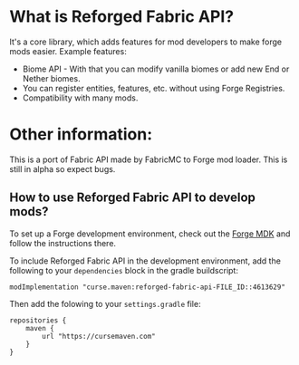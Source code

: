 # What is Reforged Fabric API?
It's a core library, which adds features for mod developers to make forge mods easier.
Example features:
- Biome API - With that you can modify vanilla biomes or add new End or Nether biomes.
- You can register entities, features, etc. without using Forge Registries.
- Compatibility with many mods.
 
# Other information:
This is a port of Fabric API made by FabricMC to Forge mod loader.
This is still in alpha so expect bugs.

## How to use Reforged Fabric API to develop mods?

To set up a Forge development environment, check out the [Forge MDK](https://files.minecraftforge.net/net/minecraftforge/forge/index_1.20.1.html) and follow the instructions there.

To include Reforged Fabric API in the development environment, add the following to your `dependencies` block in the gradle buildscript:

```
modImplementation "curse.maven:reforged-fabric-api-FILE_ID::4613629"
```

Then add the folowing to your `settings.gradle` file:

```
repositories {
    maven {
        url "https://cursemaven.com"
    }
}
```
